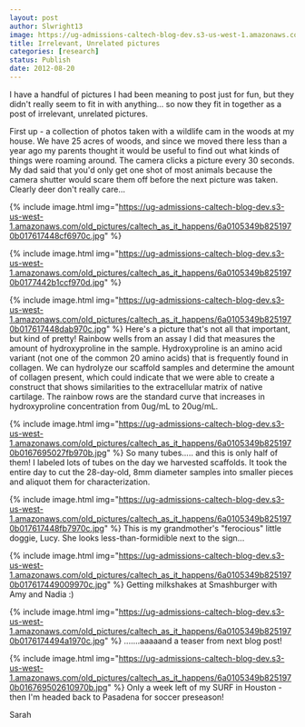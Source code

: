 ```yaml
---
layout: post
author: Slwright13
image: https://ug-admissions-caltech-blog-dev.s3-us-west-1.amazonaws.com/old_pictures/caltech_as_it_happens/6a0105349b8251970b017617448c65970c.jpg
title: Irrelevant, Unrelated pictures
categories: [research]
status: Publish
date: 2012-08-20
---
```



I have a handful of pictures I had been meaning to post just for fun, but they didn't really seem to fit in with anything... so now they fit in together as a post of irrelevant, unrelated pictures.

First up - a collection of photos taken with a wildlife cam in the woods at my house. We have 25 acres of woods, and since we moved there less than a year ago my parents thought it would be useful to find out what kinds of things were roaming around. The camera clicks a picture every 30 seconds. My dad said that you'd only get one shot of most animals because the camera shutter would scare them off before the next picture was taken.  Clearly deer don't really care...


{% include image.html img="https://ug-admissions-caltech-blog-dev.s3-us-west-1.amazonaws.com/old_pictures/caltech_as_it_happens/6a0105349b8251970b017617448cf6970c.jpg" %}


{% include image.html img="https://ug-admissions-caltech-blog-dev.s3-us-west-1.amazonaws.com/old_pictures/caltech_as_it_happens/6a0105349b8251970b0177442b1ccf970d.jpg" %}


{% include image.html img="https://ug-admissions-caltech-blog-dev.s3-us-west-1.amazonaws.com/old_pictures/caltech_as_it_happens/6a0105349b8251970b017617448dab970c.jpg" %}
Here's a picture that's not all that important, but kind of pretty! Rainbow wells from an assay I did that measures the amount of hydroxyproline in the sample. Hydroxyproline is an amino acid variant (not one of the common 20 amino acids) that is frequently found in collagen. We can hydrolyze our scaffold samples and determine the amount of collagen present, which could indicate that we were able to create a construct that shows similarities to the extracellular matrix of native cartilage. The rainbow rows are the standard curve that increases in hydroxyproline concentration from 0ug/mL to 20ug/mL.


{% include image.html img="https://ug-admissions-caltech-blog-dev.s3-us-west-1.amazonaws.com/old_pictures/caltech_as_it_happens/6a0105349b8251970b0167695027fb970b.jpg" %}
So many tubes..... and this is only half of them! I labeled lots of tubes on the day we harvested scaffolds. It took the entire day to cut the 28-day-old, 8mm diameter samples into smaller pieces and aliquot them for characterization.


{% include image.html img="https://ug-admissions-caltech-blog-dev.s3-us-west-1.amazonaws.com/old_pictures/caltech_as_it_happens/6a0105349b8251970b017617448fb7970c.jpg" %}
This is my grandmother's "ferocious" little doggie, Lucy. She looks less-than-formidible next to the sign...


{% include image.html img="https://ug-admissions-caltech-blog-dev.s3-us-west-1.amazonaws.com/old_pictures/caltech_as_it_happens/6a0105349b8251970b017617449009970c.jpg" %}
Getting milkshakes at Smashburger with Amy and Nadia :)

{% include image.html img="https://ug-admissions-caltech-blog-dev.s3-us-west-1.amazonaws.com/old_pictures/caltech_as_it_happens/6a0105349b8251970b0176174494a1970c.jpg" %}
.......aaaaand a teaser from next blog post!

{% include image.html img="https://ug-admissions-caltech-blog-dev.s3-us-west-1.amazonaws.com/old_pictures/caltech_as_it_happens/6a0105349b8251970b016769502610970b.jpg" %}
Only a week left of my SURF in Houston - then I'm headed back to Pasadena for soccer preseason!

Sarah

